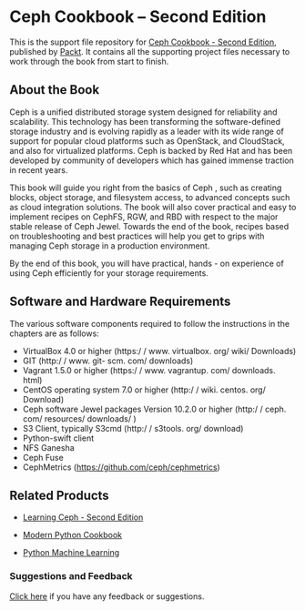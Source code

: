 
# 	Ceph Cookbook – Second Edition
This is the support file repository for [Ceph Cookbook - Second Edition](https://www.packtpub.com/virtualization-and-cloud/ceph-cookbook-second-edition?utm_source=github&utm_medium=repository&utm_content=9781788391061), published by [Packt](https://www.packtpub.com). It contains all the supporting project files necessary to work through the book from start to finish.
## About the Book
Ceph is a unified distributed storage system designed for reliability and scalability. This technology has been transforming the software-defined storage industry and is evolving rapidly as a leader with its wide range of support for popular cloud platforms such as OpenStack, and CloudStack, and also for virtualized platforms. Ceph is backed by Red Hat and has been developed by community of developers which has gained immense traction in recent years.

This book will guide you right from the basics of Ceph , such as creating blocks, object storage, and filesystem access, to advanced concepts such as cloud integration solutions. The book will also cover practical and easy to implement recipes on CephFS, RGW, and RBD with respect to the major stable release of Ceph Jewel. Towards the end of the book, recipes based on troubleshooting and best practices will help you get to grips with managing Ceph storage in a production environment.

By the end of this book, you will have practical, hands - on experience of using Ceph efficiently for your storage requirements.

## Software and Hardware Requirements

The various software components required to follow the instructions in the chapters are as
follows:

* VirtualBox 4.0 or higher (https:/ / www. virtualbox. org/ wiki/ Downloads)
* GIT (http:/ / www. git- scm. com/ downloads)
* Vagrant 1.5.0 or higher (https:/ / www. vagrantup. com/ downloads. html)
* CentOS operating system 7.0 or higher (http:/ / wiki. centos. org/ Download)
* Ceph software Jewel packages Version 10.2.0 or higher (http:/ / ceph. com/
resources/ downloads/ )
* S3 Client, typically S3cmd (http:/ / s3tools. org/ download)
* Python-swift client
* NFS Ganesha
* Ceph Fuse
* CephMetrics (https://github.com/ceph/cephmetrics)


## Related Products
* [Learning Ceph - Second Edition](https://www.packtpub.com/virtualization-and-cloud/learning-ceph-second-edition?utm_source=github&utm_medium=repository&utm_content=9781787127913)

* [Modern Python Cookbook](https://www.packtpub.com/application-development/modern-python-cookbook?utm_source=github&utm_medium=repository&utm_content=9781786469250)

* [Python Machine Learning](https://www.packtpub.com/big-data-and-business-intelligence/python-machine-learning?utm_source=github&utm_medium=repository&utm_content=9781783555130)
### Suggestions and Feedback
[Click here](https://docs.google.com/forms/d/e/1FAIpQLSe5qwunkGf6PUvzPirPDtuy1Du5Rlzew23UBp2S-P3wB-GcwQ/viewform) if you have any feedback or suggestions.
